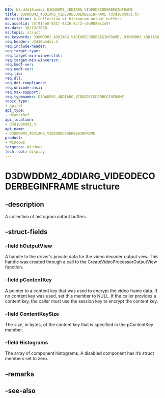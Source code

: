 ```yaml
---
UID: NS:d3d10umddi.D3DWDDM2_4DDIARG_VIDEODECODERBEGINFRAME
title: D3DWDDM2_4DDIARG_VIDEODECODERBEGINFRAME (d3d10umddi.h)
description: A collection of histogram output buffers.
ms.assetid: 35f914e8-031f-4326-8cf3-c0d9889c1d9f
ms.date: 10/19/2018
ms.topic: struct
ms.keywords: D3DWDDM2_4DDIARG_VIDEODECODERBEGINFRAME, D3DWDDM2_4DDIARG_VIDEODECODERBEGINFRAME,
req.header: d3d10umddi.h
req.include-header:
req.target-type:
req.target-min-winverclnt:
req.target-min-winversvr:
req.kmdf-ver:
req.umdf-ver:
req.lib:
req.dll:
req.ddi-compliance:
req.unicode-ansi:
req.max-support:
req.typenames: D3DWDDM2_4DDIARG_VIDEODECODERBEGINFRAME
topic_type:
- apiref
api_type:
- HeaderDef
api_location:
- d3d10umddi.h
api_name:
- D3DWDDM2_4DDIARG_VIDEODECODERBEGINFRAME
product: 
- Windows
targetos: Windows
tech.root: display
---
```


# D3DWDDM2_4DDIARG_VIDEODECODERBEGINFRAME structure

## -description

A collection of histogram output buffers.

## -struct-fields

### -field hOutputView

A handle to the driver's private data for the video decoder output view. This handle was created through a call to the CreateVideoProcessorOutputView function.

### -field pContentKey

A pointer to a content key that was used to encrypt the video frame data. If no content key was used, set this member to NULL. If the caller provides a content key, the caller must use the session key to encrypt the content key.

### -field ContentKeySize

The size, in bytes, of the content key that is specified in the pContentKey member.

### -field Histograms

The array of component histograms.  A disabled component has it’s struct members set to zero.

## -remarks

## -see-also
